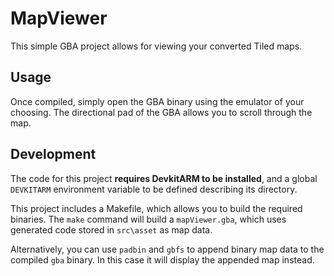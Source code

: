 # MapViewer

This simple GBA project allows for viewing your converted Tiled maps.

## Usage

Once compiled, simply open the GBA binary using the emulator of your choosing. 
The directional pad of the GBA allows you to scroll through the map.

## Development
The code for this project **requires DevkitARM to be installed**, and a global `DEVKITARM`
environment variable to be defined describing its directory.

This project includes a Makefile, which allows you to build the required binaries.
The `make` command will build a `mapViewer.gba`, which uses generated code stored in `src\asset`
as map data.

Alternatively, you can use `padbin` and `gbfs` to append binary map data to the compiled `gba` binary.
In this case it will display the appended map instead.